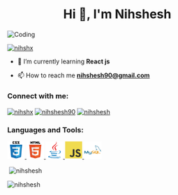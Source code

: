 <h1 align="center">Hi 👋, I'm Nihshesh</h1>
<img  align="center" alt="Coding" width="400" src="https://encrypted-tbn0.gstatic.com/images?q=tbn:ANd9GcRmLjbGL-hps9rZ14RbYzQJ1lEMjpa9yvbQ_Q&usqp=CAU" alt="nihshesh" /> </p>


<p align="left"> <a href="https://twitter.com/nihshx" target="blank"><img src="https://img.shields.io/twitter/follow/nihshx?logo=twitter&style=for-the-badge" alt="nihshx" /></a> </p>

- 🌱 I’m currently learning **React js**

- 📫 How to reach me **nihshesh90@gmail.com**

<h3 align="left">Connect with me:</h3>
<p align="left">
<a href="https://twitter.com/nihshx" target="blank"><img align="center" src="https://raw.githubusercontent.com/rahuldkjain/github-profile-readme-generator/master/src/images/icons/Social/twitter.svg" alt="nihshx" height="30" width="40" /></a>
<a href="https://www.hackerrank.com/nihshesh90" target="blank"><img align="center" src="https://raw.githubusercontent.com/rahuldkjain/github-profile-readme-generator/master/src/images/icons/Social/hackerrank.svg" alt="nihshesh90" height="30" width="40" /></a>
<a href="https://www.leetcode.com/nihshesh" target="blank"><img align="center" src="https://raw.githubusercontent.com/rahuldkjain/github-profile-readme-generator/master/src/images/icons/Social/leet-code.svg" alt="nihshesh" height="30" width="40" /></a>
</p>

<h3 align="left">Languages and Tools:</h3>
<p align="left"> <a href="https://www.w3schools.com/css/" target="_blank" rel="noreferrer"> <img src="https://raw.githubusercontent.com/devicons/devicon/master/icons/css3/css3-original-wordmark.svg" alt="css3" width="40" height="40"/> </a> <a href="https://www.w3.org/html/" target="_blank" rel="noreferrer"> <img src="https://raw.githubusercontent.com/devicons/devicon/master/icons/html5/html5-original-wordmark.svg" alt="html5" width="40" height="40"/> </a> <a href="https://www.java.com" target="_blank" rel="noreferrer"> <img src="https://raw.githubusercontent.com/devicons/devicon/master/icons/java/java-original.svg" alt="java" width="40" height="40"/> </a> <a href="https://developer.mozilla.org/en-US/docs/Web/JavaScript" target="_blank" rel="noreferrer"> <img src="https://raw.githubusercontent.com/devicons/devicon/master/icons/javascript/javascript-original.svg" alt="javascript" width="40" height="40"/> </a> <a href="https://www.mysql.com/" target="_blank" rel="noreferrer"> <img src="https://raw.githubusercontent.com/devicons/devicon/master/icons/mysql/mysql-original-wordmark.svg" alt="mysql" width="40" height="40"/> </a> </p>

<p>&nbsp;<img align="center" src="https://github-readme-stats.vercel.app/api?username=nihshesh&show_icons=true&locale=en" alt="nihshesh" /></p>

<p><img align="center" src="https://github-readme-streak-stats.herokuapp.com/?user=nihshesh&" alt="nihshesh" /></p>
